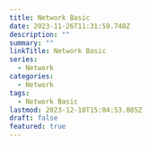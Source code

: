 ```yaml
---
title: Network Basic
date: 2023-11-26T11:31:59.748Z
description: ""
summary: ""
linkTitle: Network Basic
series:
  - Network
categories:
  - Network
tags:
  - Network Basic
lastmod: 2023-12-10T15:04:53.085Z
draft: false
featured: true
---
```

